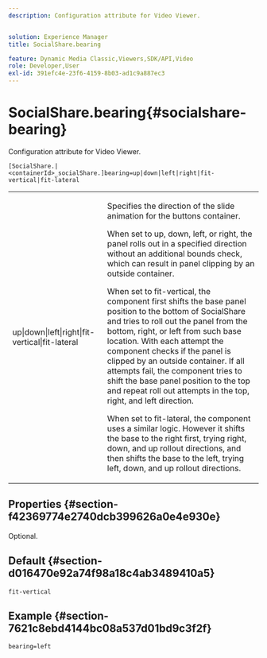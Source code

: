 ```yaml
---
description: Configuration attribute for Video Viewer.


solution: Experience Manager
title: SocialShare.bearing

feature: Dynamic Media Classic,Viewers,SDK/API,Video
role: Developer,User
exl-id: 391efc4e-23f6-4159-8b03-ad1c9a887ec3
---
```

# SocialShare.bearing{#socialshare-bearing}

Configuration attribute for Video Viewer.

 `[SocialShare.|<containerId>_socialShare.]bearing=up|down|left|right|fit-vertical|fit-lateral`

<table id="table_C616483932C2482CA9794DDD7313FD7C"> 
 <tbody> 
  <tr> 
   <td colname="col1"> <p> <span class="codeph"> up|down|left|right|fit-vertical|fit-lateral</span> </p> </td> 
   <td colname="col2"> <p> Specifies the direction of the slide animation for the buttons container. </p> <p> When set to <span class="codeph"> up</span>, <span class="codeph"> down</span>, <span class="codeph"> left</span>, or <span class="codeph"> right</span>, the panel rolls out in a specified direction without an additional bounds check, which can result in panel clipping by an outside container. </p> <p>When set to <span class="codeph"> fit-vertical</span>, the component first shifts the base panel position to the bottom of SocialShare and tries to roll out the panel from the bottom, right, or left from such base location. With each attempt the component checks if the panel is clipped by an outside container. If all attempts fail, the component tries to shift the base panel position to the top and repeat roll out attempts in the top, right, and left direction. </p> <p>When set to <span class="codeph"> fit-lateral</span>, the component uses a similar logic. However it shifts the base to the right first, trying right, down, and up rollout directions, and then shifts the base to the left, trying left, down, and up rollout directions. </p> </td> 
  </tr> 
 </tbody> 
</table>

## Properties {#section-f42369774e2740dcb399626a0e4e930e}

Optional.

## Default {#section-d016470e92a74f98a18c4ab3489410a5}

`fit-vertical`

## Example {#section-7621c8ebd4144bc08a537d01bd9c3f2f}

```
bearing=left
```
